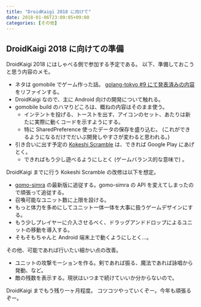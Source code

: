 ```yaml
---
title: "DroidKaigi 2018 に向けて"
date: 2018-01-06T23:09:05+09:00
categories: [その他]
---
```


## DroidKaigi 2018 に向けての準備

DroidKaigi 2018 にはしゃべる側で参加する予定である。
以下、準備しておこうと思う内容のメモ。

* ネタは gomobile でゲーム作った話。
[golang-tokyo #9 にて発表済みの内容](http://pankona.github.io/slides/golang_tokyo_201709.html) をリファインする。
* DroidKaigi なので、主に Android 向けの開発について触れる。
* gomobile build のハマりどころは、概ねの内容はそのまま使う。
  * インテントを投げる、トーストを出す、アイコンのセット、あたりは新たに実際に動くコードを示すようにする。
  * 特に SharedPreference 使ったデータの保存を盛り込む。
  (これができるようになるだけでだいぶ開発しやすさが変わると思われる。)
* 引き合いに出す予定の [Kokeshi Scramble](http://pankona.github.io/slides/golang_tokyo_201709.html) は、できれば Google Play にあげとく。
  * できればもう少し遊べるようにしとく (ゲームバランス的な意味で) 。

DroidKaigi までに行う Kokeshi Scramble の改修は以下を想定。

* [gomo-simra](https://github.com/pankona/gomo-simra) の最新版に追従する。gomo-simra の API を変えてしまったので頑張って追従する。
* 召喚可能なユニット数に上限を設ける。
* もっと体力を多めにしてユニット一体一体を大事に扱うゲームデザインにする。
* もう少しプレイヤーに介入させるべく、ドラッグアンドドロップによるユニットの移動を導入する。
* そもそもちゃんと Android 端末上で動くようにしとく…。

その他、可能であれば行いたい細かい点の改善。

* ユニットの攻撃モーションを作る。剣であれば振る、魔法であれば詠唱から発動、など。
* 敵の残数を表示する。現状はいつまで続けていいか分からないので。

DroidKaigi までもう残り一ヶ月程度。
コツコツやっていくぞー。今年も頑張るぞー。

